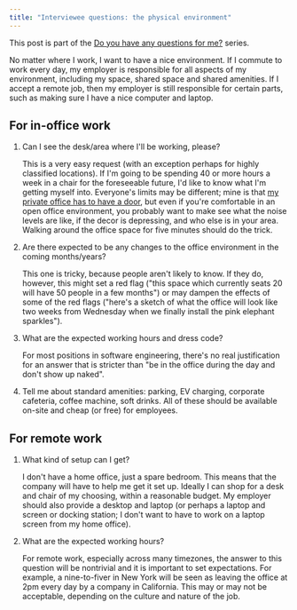 ```yaml
---
title: "Interviewee questions: the physical environment"
---
```

This post is part of the
[Do you have any questions for me?](do-you-have-any-questions-for-me) series.

No matter where I work, I want to have a nice environment. If I commute to work
every day, my employer is responsible for all aspects of my environment,
including my space, shared space and shared amenities. If I accept a remote job,
then my employer is still responsible for certain parts, such as making sure I
have a nice computer and laptop.

## For in-office work

1. Can I see the desk/area where I'll be working, please?

   This is a very easy request (with an exception perhaps for highly
classified locations). If I'm going to be spending 40 or more hours a week in a
chair for the foreseeable future, I'd like to know what I'm getting myself
into.  Everyone's limits may be different; mine is that [my private office has
to have a door](on-private-offices), but even if you're comfortable in an open
office environment, you probably want to make see what the noise levels are
like, if the decor is depressing, and who else is in your area. Walking around
the office space for five minutes should do the trick.

2. Are there expected to be any changes to the office environment in the coming
   months/years?

   This one is tricky, because people aren't likely to know. If they do,
however, this might set a red flag ("this space which currently seats 20 will
have 50 people in a few months") or may dampen the effects of some of the red
flags ("here's a sketch of what the office will look like two weeks from
Wednesday when we finally install the pink elephant sparkles").

3. What are the expected working hours and dress code?

   For most positions in software engineering, there's no real justification for
an answer that is stricter than "be in the office during the day and don't show
up naked".

4. Tell me about standard amenities: parking, EV charging, corporate cafeteria,
   coffee machine, soft drinks. All of these should be available on-site and
cheap (or free) for employees.

## For remote work

1. What kind of setup can I get?

   I don't have a home office, just a spare bedroom. This means that the company
will have to help me get it set up. Ideally I can shop for a desk and chair of
my choosing, within a reasonable budget. My employer should also provide a
desktop and laptop (or perhaps a laptop and screen or docking station; I don't
want to have to work on a laptop screen from my home office).

2. What are the expected working hours?

   For remote work, especially across many timezones, the answer to this
question will be nontrivial and it is important to set expectations. For
example, a nine-to-fiver in New York will be seen as leaving the office at 2pm
every day by a company in California. This may or may not be acceptable,
depending on the culture and nature of the job.
